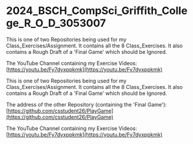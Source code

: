 # 2024_BSCH_CompSci_Griffith_College_R_O_D_3053007

This is one of two Repositories being used for my Class_Exercises/Assignment. It contains all the 8 Class_Exercises. It also contains a Rough Draft of a 'Final Game' which should be Ignored.

The YouTube Channel containing my Exercise Videos: [https://youtu.be/Fy7dyxppkmk](https://youtu.be/Fy7dyxppkmk)



This is one of two Repositories being used for my Class_Exercises/Assignment. It contains all the 8 Class_Exercises. It also contains a Rough Draft of a 'Final Game' which should be Ignored.

The address of the other Repository (containing the 'Final Game'): [https://github.com/csstudent26/PlayGame](https://github.com/csstudent26/PlayGame)

The YouTube Channel containing my Exercise Videos: [https://youtu.be/Fy7dyxppkmk](https://youtu.be/Fy7dyxppkmk)
